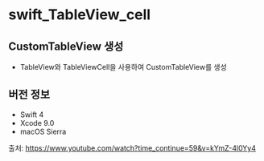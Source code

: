 # swift_TableView_cell

## CustomTableView 생성
+ TableView와 TableViewCell을 사용하여 CustomTableView를 생성



## 버전 정보 
+  Swift 4
+  Xcode 9.0
+  macOS Sierra

출처: https://www.youtube.com/watch?time_continue=59&v=kYmZ-4l0Yy4 

